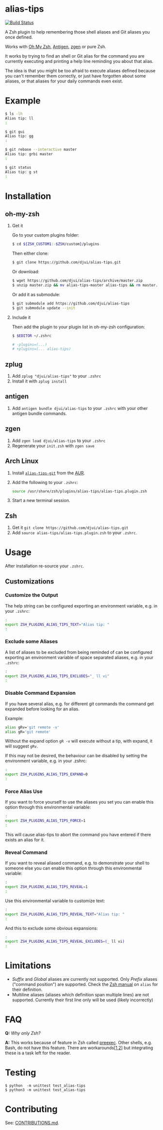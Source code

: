 # alias-tips

[![Build Status](https://travis-ci.org/djui/alias-tips.svg)](https://travis-ci.org/djui/alias-tips)

A Zsh plugin to help remembering those shell aliases and Git aliases you once
defined.

Works with [Oh My Zsh](https://github.com/robbyrussell/oh-my-zsh),
[Antigen](http://antigen.sharats.me), [zgen](https://github.com/tarjoilija/zgen)
or pure Zsh.

It works by trying to find an shell or Git alias for the command you are
currently executing and printing a help line reminding you about that alias.

The idea is that you might be too afraid to execute aliases defined because you
can't remember them correctly, or just have forgotten about some aliases, or
that aliases for your daily commands even exist.


# Example

```sh
$ ls -lh
Alias tip: ll
:

$ git gui
Alias tip: gg
:

$ git rebase --interactive master
Alias tip: grbi master
:

$ git status
Alias tip: g st
:
```


# Installation

## oh-my-zsh

1. Get it

    Go to your custom plugins folder:

    ```sh
    $ cd ${ZSH_CUSTOM1:-$ZSH/custom}/plugins
    ```

    Then either clone:

    ```sh
    $ git clone https://github.com/djui/alias-tips.git
    ```

    Or download:

    ```sh
    $ wget https://github.com/djui/alias-tips/archive/master.zip
    $ unzip master.zip && mv alias-tips-master alias-tips && rm master.zip
    ```

    Or add it as submodule:

    ```sh
    $ git submodule add https://github.com/djui/alias-tips
    $ git submodule update --init
    ```

2. Include it

    Then add the plugin to your plugin list in oh-my-zsh configuration:

    ```sh
    $ $EDITOR ~/.zshrc

    # -plugins=(...)
    # +plugins=(... alias-tips)
    ```


## zplug

1. Add `zplug "djui/alias-tips"` to your `.zshrc`
2. Install it with `zplug install`


## antigen

1. Add `antigen bundle djui/alias-tips` to your `.zshrc` with your other antigen
   bundle commands.


## zgen

1. Add `zgen load djui/alias-tips` to your `.zshrc`
2. Regenerate your `init.zsh` with `zgen save`


## Arch Linux

1. Install [`alias-tips-git`](https://aur.archlinux.org/packages/alias-tips-git/) from the [AUR](https://wiki.archlinux.org/index.php/Arch_User_Repository).

2. Add the following to your `.zshrc`:

    ```sh
    source /usr/share/zsh/plugins/alias-tips/alias-tips.plugin.zsh
    ```

3. Start a new terminal session.


## Zsh

1. Get it `git clone https://github.com/djui/alias-tips.git`
2. Add `source alias-tips/alias-tips.plugin.zsh` to your `.zshrc`.


# Usage

After installation re-source your `.zshrc`.


## Customizations

### Customize the Output

The help string can be configured exporting an environment variable, e.g. in
your `.zshrc`:

```sh
:
export ZSH_PLUGINS_ALIAS_TIPS_TEXT="Alias tip: "
:
```


### Exclude some Aliases

A list of aliases to be excluded from being reminded of can be configured
exporting an environment variable of space separated aliases, e.g. in your
`.zshrc`:

```sh
:
export ZSH_PLUGINS_ALIAS_TIPS_EXCLUDES="_ ll vi"
:
```


### Disable Command Expansion

If you have several alias, e.g. for different git commands the command get
expanded before looking for an alias.

Example:

```sh
alias gRv='git remote -v'
alias gR='git remote'
```

Without the expand option `gR -v` will execute without a tip, with expand, it
will suggest `gRv`.

If this may not be desired, the behaviour can be disabled by setting the
environment variable, e.g. in your .zshrc:

```sh
:
export ZSH_PLUGINS_ALIAS_TIPS_EXPAND=0
:
```


### Force Alias Use

If you want to force yourself to use the aliases you set you can enable this
option through this environmental variable:

```sh
:
export ZSH_PLUGINS_ALIAS_TIPS_FORCE=1
:
```

This will cause alias-tips to abort the command you have entered if there exists
an alias for it.


### Reveal Command

If you want to reveal aliased command, e.g. to demonstrate your shell to someone else
you can enable this option through this environmental variable:

```sh
:
export ZSH_PLUGINS_ALIAS_TIPS_REVEAL=1
:
```

Use this environmental variable to customize text:

``````sh
:
export ZSH_PLUGINS_ALIAS_TIPS_REVEAL_TEXT="Alias tip: "
:
``````

And this to exclude some obvious expansions:

``````sh
:
export ZSH_PLUGINS_ALIAS_TIPS_REVEAL_EXCLUDES=(_ ll vi)
:
``````



# Limitations

- *Suffix* and *Global* aliases are currently not supported. Only *Prefix*
  aliases ("command position") are supported. Check the
  [Zsh manual](http://zsh.sourceforge.net/Doc/Release/Shell-Builtin-Commands.html#Shell-Builtin-Commands)
  on `alias` for their definition.
- Multiline aliases (aliases which definition span multiple lines) are not
  supported. Currently their first line only will be used (likely incorrectly)


# FAQ

**Q:** *Why only Zsh?*

**A:** This works because of feature in Zsh called
[preexec](http://zsh.sourceforge.net/Doc/Release/Functions.html). Other shells,
e.g. Bash, do not have this feature. There are
workarounds[[1](https://github.com/rcaloras/bash-preexec),[2](http://www.twistedmatrix.com/users/glyph/preexec.bash.txt)]
but integrating these is a task left for the reader.


# Testing

    $ python  -m unittest test_alias-tips
    $ python3 -m unittest test_alias-tips


# Contributing

See: [CONTRIBUTIONS.md](CONTRIBUTIONS.md).

